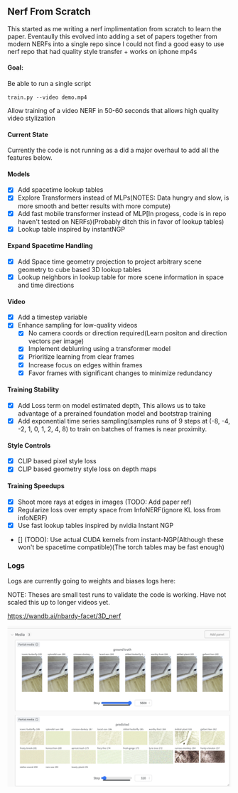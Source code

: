 ## Nerf From Scratch

This started as me writing a nerf implimentation from scratch to learn the paper. Eventaully this evolved into adding a set of papers together from modern NERFs into a single repo since I could not find a good easy to use nerf repo that had quality style transfer + works on iphone mp4s

#### Goal:

Be able to run a single script

```
train.py --video demo.mp4
```

Allow training of a video NERF in 50-60 seconds that allows high quality video stylization

#### Current State

Currently the code is not running as a did a major overhaul to add all the features below.

#### Models

- [x] Add spacetime lookup tables
- [x] Explore Transformers instead of MLPs(NOTES: Data hungry and slow, is more smooth and better results with more compute)
- [x] Add fast mobile transformer instead of MLP[In progess, code is in repo haven't tested on NERFs)(Probably ditch this in favor of lookup tables)
- [x] Lookup table inspired by instantNGP

#### Expand Spacetime Handling

- [x] Add Space time geometry projection to project arbitrary scene geometry to cube based 3D lookup tables
- [x] Lookup neighbors in lookup table for more scene information in space and time directions

#### Video

- [x] Add a timestep variable
- [x] Enhance sampling for low-quality videos
  - [x] No camera coords or direction required(Learn positon and direction vectors per image)
  - [x] Implement deblurring using a transformer model
  - [x] Prioritize learning from clear frames
  - [x] Increase focus on edges within frames
  - [x] Favor frames with significant changes to minimize redundancy

#### Training Stability

- [x] Add Loss term on model estimated depth, This allows us to take advantage of a prerained foundation model and bootstrap training
- [x] Add exponential time series sampling(samples runs of 9 steps at (-8, -4, -2, 1, 0, 1, 2, 4, 8) to train on batches of frames is near proximity.

#### Style Controls

- [x] CLIP based pixel style loss
- [x] CLIP based geometry style loss on depth maps

#### Training Speedups

- [x] Shoot more rays at edges in images (TODO: Add paper ref)
- [x] Regularize loss over empty space from InfoNERF(ignore KL loss from infoNERF)
- [x] Use fast lookup tables inspired by nvidia Instant NGP
- [] (TODO): Use actual CUDA kernels from instant-NGP(Although these won't be spacetime compatible)(The torch tables may be fast enough)

### Logs

Logs are currently going to weights and biases logs here:

NOTE: Theses are small test runs to validate the code is working. Have not scaled this up to longer videos yet.

https://wandb.ai/nbardy-facet/3D_nerf

![alt text](image.png)
